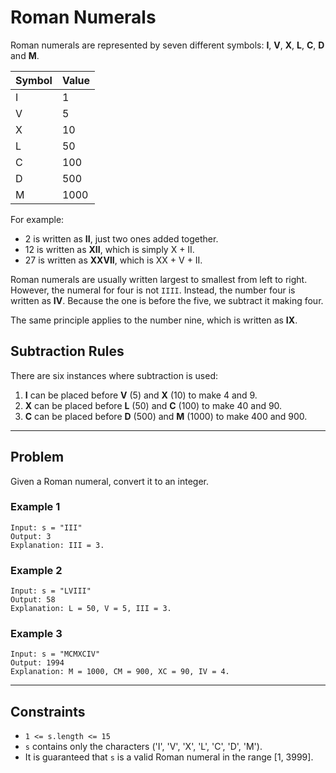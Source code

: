 # Roman Numerals

Roman numerals are represented by seven different symbols: **I**, **V**, **X**, **L**, **C**, **D** and **M**.

| Symbol | Value |
| ------ | ----- |
| I      | 1     |
| V      | 5     |
| X      | 10    |
| L      | 50    |
| C      | 100   |
| D      | 500   |
| M      | 1000  |

For example:
- 2 is written as **II**, just two ones added together.
- 12 is written as **XII**, which is simply X + II.
- 27 is written as **XXVII**, which is XX + V + II.

Roman numerals are usually written largest to smallest from left to right. However, the numeral for four is not `IIII`. Instead, the number four is written as **IV**. Because the one is before the five, we subtract it making four.

The same principle applies to the number nine, which is written as **IX**.

## Subtraction Rules

There are six instances where subtraction is used:

1. **I** can be placed before **V** (5) and **X** (10) to make 4 and 9.  
2. **X** can be placed before **L** (50) and **C** (100) to make 40 and 90.  
3. **C** can be placed before **D** (500) and **M** (1000) to make 400 and 900.

---

## Problem

Given a Roman numeral, convert it to an integer.

### Example 1
```
Input: s = "III"
Output: 3
Explanation: III = 3.
```

### Example 2
```
Input: s = "LVIII"
Output: 58
Explanation: L = 50, V = 5, III = 3.
```

### Example 3
```
Input: s = "MCMXCIV"
Output: 1994
Explanation: M = 1000, CM = 900, XC = 90, IV = 4.
```

---

## Constraints
- `1 <= s.length <= 15`
- `s` contains only the characters ('I', 'V', 'X', 'L', 'C', 'D', 'M').
- It is guaranteed that `s` is a valid Roman numeral in the range [1, 3999].
